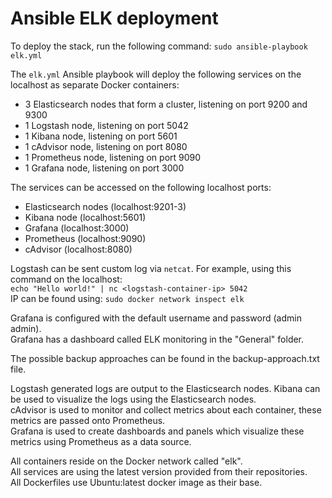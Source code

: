 # Ansible ELK deployment

To deploy the stack, run the following command:
``sudo ansible-playbook elk.yml``

The `elk.yml` Ansible playbook will deploy the following services on the localhost as separate Docker containers:

- 3 Elasticsearch nodes that form a cluster, listening on port 9200 and 9300
- 1 Logstash node, listening on port 5042
- 1 Kibana node, listening on port 5601
- 1 cAdvisor node, listening on port 8080
- 1 Prometheus node, listening on port 9090
- 1 Grafana node, listening on port 3000

The services can be accessed on the following localhost ports:

- Elasticsearch nodes (localhost:9201-3)
- Kibana node (localhost:5601)
- Grafana (localhost:3000)
- Prometheus (localhost:9090)
- cAdvisor (localhost:8080)

Logstash can be sent custom log via `netcat`. For example, using this command on the localhost: <br>
`echo "Hello world!" | nc <logstash-container-ip> 5042` <br>
IP can be found using: `sudo docker network inspect elk`

Grafana is configured with the default username and password (admin admin). <br>
Grafana has a dashboard called ELK monitoring in the "General" folder.

The possible backup approaches can be found in the backup-approach.txt file.

Logstash generated logs are output to the Elasticsearch nodes. Kibana can be used to visualize the logs using
the Elasticsearch nodes. <br>
cAdvisor is used to monitor and collect metrics about each container, these metrics are passed onto Prometheus. <br>
Grafana is used to create dashboards and panels which visualize these metrics using Prometheus as a data source. <br>

All containers reside on the Docker network called "elk". <br>
All services are using the latest version provided from their repositories. <br>
All Dockerfiles use Ubuntu:latest docker image as their base.
